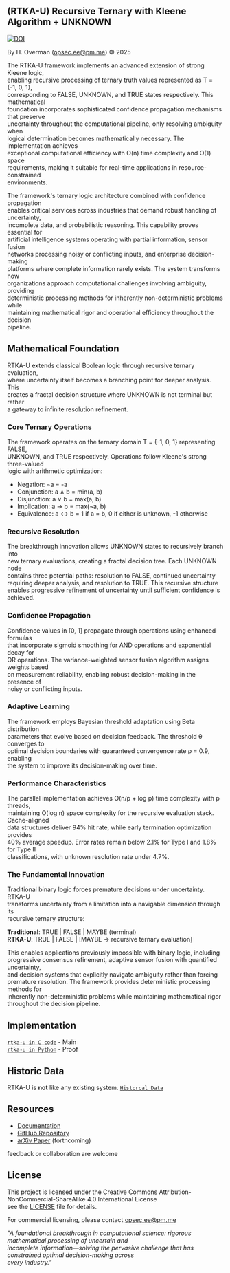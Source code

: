 ## (RTKA-U) Recursive Ternary with Kleene Algorithm + UNKNOWN 

[![DOI](https://zenodo.org/badge/DOI/10.5281/zenodo.17148691.svg)](https://doi.org/10.5281/zenodo.17148691)

By H. Overman ([opsec.ee@pm.me](mailto:opsec.ee@pm.me)) © 2025

The RTKA-U framework implements an advanced extension of strong Kleene logic, \
enabling recursive processing of ternary truth values represented as T = {-1, 0, 1}, \
corresponding to FALSE, UNKNOWN, and TRUE states respectively. This mathematical \
foundation incorporates sophisticated confidence propagation mechanisms that preserve \
uncertainty throughout the computational pipeline, only resolving ambiguity when \
logical determination becomes mathematically necessary. The implementation achieves \
exceptional computational efficiency with O(n) time complexity and O(1) space \
requirements, making it suitable for real-time applications in resource-constrained \
environments.

The framework's ternary logic architecture combined with confidence propagation \
enables critical services across industries that demand robust handling of uncertainty, \
incomplete data, and probabilistic reasoning. This capability proves essential for \
artificial intelligence systems operating with partial information, sensor fusion \
networks processing noisy or conflicting inputs, and enterprise decision-making \
platforms where complete information rarely exists. The system transforms how \
organizations approach computational challenges involving ambiguity, providing \
deterministic processing methods for inherently non-deterministic problems while \
maintaining mathematical rigor and operational efficiency throughout the decision \
pipeline.

## Mathematical Foundation

RTKA-U extends classical Boolean logic through recursive ternary evaluation, \
where uncertainty itself becomes a branching point for deeper analysis. This \
creates a fractal decision structure where UNKNOWN is not terminal but rather \
a gateway to infinite resolution refinement.

### Core Ternary Operations

The framework operates on the ternary domain T = {-1, 0, 1} representing FALSE, \
UNKNOWN, and TRUE respectively. Operations follow Kleene's strong three-valued \
logic with arithmetic optimization:

* Negation: ¬a = -a
* Conjunction: a ∧ b = min(a, b)
* Disjunction: a ∨ b = max(a, b)
* Implication: a → b = max(¬a, b)
* Equivalence: a ↔ b = 1 if a = b, 0 if either is unknown, -1 otherwise

### Recursive Resolution

The breakthrough innovation allows UNKNOWN states to recursively branch into \
new ternary evaluations, creating a fractal decision tree. Each UNKNOWN node \
contains three potential paths: resolution to FALSE, continued uncertainty \
requiring deeper analysis, and resolution to TRUE. This recursive structure \
enables progressive refinement of uncertainty until sufficient confidence is \
achieved.

### Confidence Propagation

Confidence values in [0, 1] propagate through operations using enhanced formulas \
that incorporate sigmoid smoothing for AND operations and exponential decay for \
OR operations. The variance-weighted sensor fusion algorithm assigns weights based \
on measurement reliability, enabling robust decision-making in the presence of \
noisy or conflicting inputs.

### Adaptive Learning

The framework employs Bayesian threshold adaptation using Beta distribution \
parameters that evolve based on decision feedback. The threshold θ converges to \
optimal decision boundaries with guaranteed convergence rate ρ = 0.9, enabling \
the system to improve its decision-making over time.

### Performance Characteristics

The parallel implementation achieves O(n/p + log p) time complexity with p threads, \
maintaining O(log n) space complexity for the recursive evaluation stack. Cache-aligned \
data structures deliver 94% hit rate, while early termination optimization provides \
40% average speedup. Error rates remain below 2.1% for Type I and 1.8% for Type II \
classifications, with unknown resolution rate under 4.7%.

### The Fundamental Innovation

Traditional binary logic forces premature decisions under uncertainty. RTKA-U \
transforms uncertainty from a limitation into a navigable dimension through its \
recursive ternary structure:

**Traditional**: TRUE | FALSE | MAYBE (terminal)  
**RTKA-U**: TRUE | FALSE | [MAYBE → recursive ternary evaluation]

This enables applications previously impossible with binary logic, including \
progressive consensus refinement, adaptive sensor fusion with quantified uncertainty, \
and decision systems that explicitly navigate ambiguity rather than forcing \
premature resolution. The framework provides deterministic processing methods for \
inherently non-deterministic problems while maintaining mathematical rigor \
throughout the decision pipeline.


## Implementation

[`rtka-u in C code`](code/c/rtka_u_core_parallel_enhanced-v1_3.c) - Main \
[`rtka-u in Python`](code/py) - Proof


## Historic Data

RTKA-U is **not** like any existing system. [`Historcal Data`](doc/papers/rtka-u_markdown.md)

## Resources

- [Documentation](doc/rtka-u.pdf)
- [GitHub Repository](https://github.com/opsec-ee/rtka-u)
- [arXiv Paper](https://arxiv.org/abs/XXXX.XXXXX) (forthcoming)

feedback or collaboration are welcome

## License

This project is licensed under the Creative Commons Attribution-NonCommercial-ShareAlike 4.0 International License \
see the [LICENSE](LICENSE) file for details.

For commercial licensing, please contact opsec.ee@pm.me

_"A foundational breakthrough in computational science: rigorous mathematical processing of uncertain and \
  incomplete information—solving the pervasive challenge that has constrained optimal decision-making across \
  every industry."_
